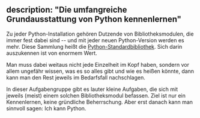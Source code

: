 description: "Die umfangreiche Grundausstattung von Python kennenlernen"
---
Zu jeder Python-Installation gehören Dutzende von Bibliotheksmodulen,
die immer fest dabei sind -- und mit jeder neuen Python-Version werden es mehr.
Diese Sammlung heißt die [Python-Standardbibliothek](https://docs.python.org/3/library/).
Sich darin auszukennen ist von enormem Wert.

Man muss dabei weitaus nicht jede Einzelheit im Kopf haben, sondern vor allem
ungefähr wissen, was es so alles gibt und wie es heißen könnte, 
dann kann man den Rest jeweils im Bedarfsfall nachschlagen.

In dieser Aufgabengruppe gibt es lauter kleine Aufgaben, die sich mit jeweils (meist)
einem solchen Bibliotheksmodul befassen.
Ziel ist nur ein Kennenlernen, keine gründliche Beherrschung.
Aber erst danach kann man sinnvoll sagen: Ich kann Python.
